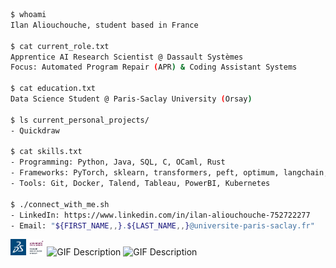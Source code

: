 ```bash
$ whoami
Ilan Aliouchouche, student based in France

$ cat current_role.txt
Apprentice AI Research Scientist @ Dassault Systèmes
Focus: Automated Program Repair (APR) & Coding Assistant Systems

$ cat education.txt
Data Science Student @ Paris-Saclay University (Orsay)

$ ls current_personal_projects/
- Quickdraw

$ cat skills.txt
- Programming: Python, Java, SQL, C, OCaml, Rust
- Frameworks: PyTorch, sklearn, transformers, peft, optimum, langchain, spark
- Tools: Git, Docker, Talend, Tableau, PowerBI, Kubernetes

$ ./connect_with_me.sh
- LinkedIn: https://www.linkedin.com/in/ilan-aliouchouche-752722277
- Email: "${FIRST_NAME,,}.${LAST_NAME,,}@universite-paris-saclay.fr"⠀⠀⠀⠀⠀
```

<p align="left">
    <img src="3ds.png" alt="Image Description 1" width="5%" />
    <img src="paris-saclay.png" alt="Image Description 2" width="5%" />
    <img src="https://66.media.tumblr.com/tumblr_macx4vgB5f1rfjowdo1_500.gif" alt="GIF Description" width="5%" />
    <img src="https://i.gifer.com/origin/4b/4b55a5c5f95757c8d56c089051fa21f7_w200.gif" alt="GIF Description" width="7%" />
</p>
